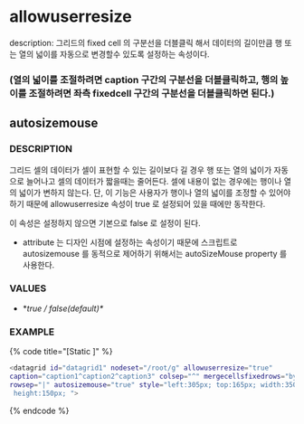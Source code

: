 # allowuserresize

description: 그리드의 fixed cell 의 구분선을 더블클릭 해서 데이터의 길이만큼 행 또는 열의 넓이를 자동으로 변경할수 있도록 설정하는 속성이다.

### \(열의 넓이를 조절하려면 caption 구간의 구분선을 더블클릭하고, 행의 높이를 조절하려면 좌측 fixedcell 구간의 구분선을 더블클릭하면 된다.\)

## autosizemouse

### DESCRIPTION

그리드 셀의 데이터가 셀이 표현할 수 있는 길이보다 길 경우 행 또는 열의 넓이가 자동으로 늘어나고 셀의 데이터가 짧을때는 줄어든다. 셀에 내용이 없는 경우에는 행이나 열의 넓이가 변하지 않는다. 단, 이 기능은 사용자가 행이나 열의 넓이를 조정할 수 있어야 하기 때문에 allowuserresize 속성이 true 로 설정되어 있을 때에만 동작한다.

이 속성은 설정하지 않으면 기본으로 false 로 설정이 된다.

* attribute 는 디자인 시점에 설정하는 속성이기 때문에 스크립트로 autosizemouse 를 동적으로 제어하기 위해서는 autoSizeMouse property 를 사용한다. 

### **VALUES**

* **true / false\(default\)\**

### EXAMPLE

{% code title="\[Static \]" %}
```bash
<datagrid id="datagrid1" nodeset="/root/g" allowuserresize="true" 
caption="caption1^caption2^caption3" colsep="^" mergecellsfixedrows="bycolrec" 
rowsep="|" autosizemouse="true" style="left:305px; top:165px; width:350px;
 height:150px; ">
```
{% endcode %}

